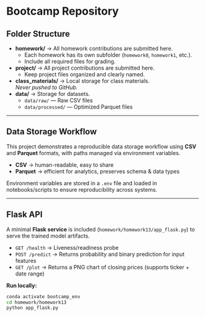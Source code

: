 # Bootcamp Repository

## Folder Structure

- **homework/** → All homework contributions are submitted here.
  - Each homework has its own subfolder (`homework0`, `homework1`, etc.).
  - Include all required files for grading.
- **project/** → All project contributions are submitted here.
  - Keep project files organized and clearly named.
- **class_materials/** → Local storage for class materials.  
  *Never pushed to GitHub.*
- **data/** → Storage for datasets.
  - `data/raw/` — Raw CSV files
  - `data/processed/` — Optimized Parquet files

---

## Data Storage Workflow

This project demonstrates a reproducible data storage workflow using **CSV** and **Parquet** formats, with paths managed via environment variables.

- **CSV** → human-readable, easy to share  
- **Parquet** → efficient for analytics, preserves schema & data types  

Environment variables are stored in a `.env` file and loaded in notebooks/scripts to ensure reproducibility across systems.

---

## Flask API

A minimal **Flask service** is included (`homework/homework13/app_flask.py`) to serve the trained model artifacts.

- `GET /health` → Liveness/readiness probe  
- `POST /predict` → Returns probability and binary prediction for input features  
- `GET /plot` → Returns a PNG chart of closing prices (supports ticker + date range)

**Run locally:**
```bash
conda activate bootcamp_env
cd homework/homework13
python app_flask.py
